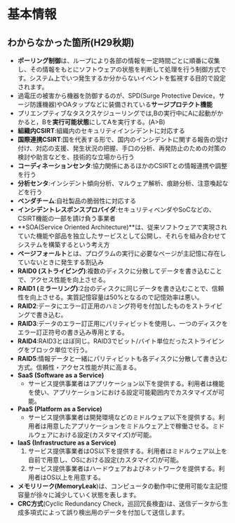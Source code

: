 # 基本情報

## わからなかった箇所(H29秋期)

* **ポーリング制御**は、ループにより各部の情報を一定時間ごとに順番に収集し、その情報をもとにソフトウェアの状態を判断して処理を行う制御方式です。システム上でいつ発生するか分からないイベントを監視する目的で設定されます。
* 過電圧の被害から機器を防御するのが、SPD(Surge Protective Device，サージ防護機器)やOAタップなどに装備されている**サージプロテクト機能**
* プリエンプティブなタスクスケジューリングでは,Bの実行中にAに起動がかかると，Bを**実行可能状態**にしてAを実行する。(A>B)
* **組織内CSIRT**:組織内のセキュリティインシデントに対応する
* **国際連携CSIRT**:国を代表する形で、国内のインシデントに関する報告の受け付け、対応の支援、発生状況の把握、手口の分析、再発防止のための対策の検討や助言などを、技術的な立場から行う
* **コーディネーションセンタ**:協力関係にあるほかのCSIRTとの情報連携や調整を行う
* **分析センタ**:インシデント傾向分析、マルウェア解析、痕跡分析、注意喚起などを行う
* **ベンダチーム**:自社製品の脆弱性に対応する
* **インシデントレスポンスプロバイダ**:セキュリティベンダやSoCなどの、CSIRT機能の一部を請け負う事業者
* **SOA(Service Oriented Architecture)**は、従来ソフトウェアで実現されていた機能や部品を独立したサービスとして公開し、それらを組み合わせてシステムを構築するという考え方
* **ページフォールト**とは、プログラムの実行に必要なページが主記憶に存在していないときに発生する割込み
* **RAID0 (ストライピング)**:複数のディスクに分散してデータを書き込むことで、アクセス性能を向上させる。
* **RAID1 (ミラーリング)**:2台のディスクに同じデータを書き込むことで、信頼性を向上させる。実質記憶容量は50%となるので記憶効率は悪い。
* **RAID2**:データにエラー訂正用のハミング符号を付加したものをストライピングで書き込む。
* **RAID3**:データのエラー訂正用にパリティビットを使用し、一つのディスクをエラー訂正符号の書き込み専用とする。
* **RAID4**:RAID3とほぼ同じ。RAID3でビット/バイト単位だったストライピングをブロック単位で行う。
* **RAID5**:情報データと一緒にパリティビットも各ディスクに分散して書き込む方式。信頼性・アクセス性能が共に高まる。
* **SaaS (Software as a Service)**
  * サービス提供事業者はアプリケーション以下を提供する。利用者は機能を使い、アプリケーションにおける設定可能範囲内でカスタマイズが可能。
* **PaaS (Platform as a Service)**
  * サービス提供事業者は開発環境などのミドルウェア以下を提供する。利用者は用意したアプリケーションをミドルウェア上で稼働させる。ミドルウェアにおける設定(カスタマイズ)が可能。
* **IaaS (Infrastructure as a Service)**
  1. サービス提供事業者はOS以下を提供する。利用者はミドルウェア以上を自前で用意し、OSにおける設定(カスタマイズ)が可能。
  2. サービス提供事業者はハードウェアおよびネットワークを提供する。利用者はOS以上を用意する。
* **メモリリーク(MemoryLeak**)は、コンピュータの動作中に使用可能な主記憶容量が徐々に減少していく状態を表します。
* **CRC方式**(Cyclic Redundancy Check，巡回冗長検査)は、送信データから生成多項式によって誤り検出用のデータを付加して送信します。